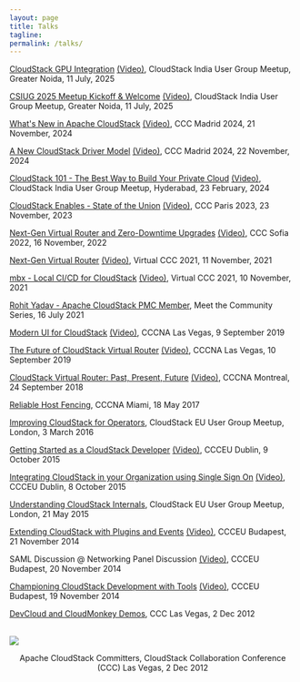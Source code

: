 ```yaml
---
layout: page
title: Talks
tagline:
permalink: /talks/
---
```


[CloudStack GPU Integration](/files/talks/csiug25-cloudstack-gpu-integration.pdf) [(Video)](https://www.youtube.com/watch?v=ly1dmZqpaJw), CloudStack India User Group Meetup, Greater Noida, 11 July, 2025

[CSIUG 2025 Meetup Kickoff & Welcome](/files/talks/csiug25-meetup-kickoff.pdf) [(Video)](https://www.youtube.com/watch?v=i3UekFHOqM4), CloudStack India User Group Meetup, Greater Noida, 11 July, 2025

[What's New in Apache CloudStack](/files/talks/ccc24-whats-new-in-cloudstack.pdf) [(Video)](https://www.youtube.com/watch?v=hucHVixAyPg), CCC Madrid 2024, 21 November, 2024

[A New CloudStack Driver Model](/files/talks/ccc24-cloudstack-extensions.pdf) [(Video)](https://www.youtube.com/watch?v=cnN3BOCskZk), CCC Madrid 2024, 22 November, 2024

[CloudStack 101 - The Best Way to Build Your Private Cloud](/files/talks/csiug24-cloudstack-101.pdf) [(Video)](https://www.youtube.com/watch?v=pASzZR57V_8), CloudStack India User Group Meetup, Hyderabad, 23 February, 2024

[CloudStack Enables - State of the Union](/files/talks/ccc23-cloudstack-enables.pdf) [(Video)](https://www.youtube.com/watch?v=cCNCmJxxEPA&t=4s), CCC Paris 2023, 23 November, 2023

[Next-Gen Virtual Router and Zero-Downtime Upgrades](/files/talks/ccc22-nextgen-vr-zero-downtime-upgrade.pdf) [(Video)](https://www.youtube.com/watch?v=NFphf0CyBYs), CCC Sofia 2022, 16 November, 2022

[Next-Gen Virtual Router](/files/talks/ccc21-vr-agent.pdf) [(Video)](https://www.youtube.com/watch?v=1BTC-3uCYyE), Virtual CCC 2021, 11 November, 2021

[mbx - Local CI/CD for CloudStack](/files/talks/ccc21-mbx.pdf) [(Video)](https://www.youtube.com/watch?v=a8xuWHrzw88), Virtual CCC 2021, 10 November, 2021

[Rohit Yadav - Apache CloudStack PMC Member](https://www.youtube.com/watch?v=VNYls4_zFks), Meet the Community Series, 16 July 2021

[Modern UI for CloudStack](/files/talks/cccna19-primate.pdf) [(Video)](https://www.youtube.com/watch?v=F2KwZhechzs), CCCNA Las Vegas, 9 September 2019

[The Future of CloudStack Virtual Router](/files/talks/cccna19-cloudstack-vr.pdf) [(Video)](https://www.youtube.com/watch?v=C2PYSlFZI3Q), CCCNA Las Vegas, 10 September 2019

[CloudStack Virtual Router: Past, Present, Future](/files/talks/cccna18-cloudstack-vr.pdf) [(Video)](https://www.youtube.com/watch?v=ixs_bB5yLvE), CCCNA Montreal, 24 September 2018

[Reliable Host Fencing](/files/talks/cccna17-reliable-host-fencing.pdf), CCCNA Miami, 18 May 2017

[Improving CloudStack for Operators](/files/talks/london-meetup-cloudstack-operators.pdf), CloudStack EU User Group Meetup, London, 3 March 2016

[Getting Started as a CloudStack Developer](/files/talks/ccceu15-intro-for-developers.pdf) [(Video)](https://www.youtube.com/watch?v=0mEtPxWBr2c), CCCEU Dublin, 9 October 2015

[Integrating CloudStack in your Organization using Single Sign On](/files/talks/ccceu15-samlsso.pdf) [(Video)](https://www.youtube.com/watch?v=QLTIZQRNhWA), CCCEU Dublin, 8 October 2015

[Understanding CloudStack Internals](/files/talks/london-meetup-understanding-cloudstack-internals.pdf), CloudStack EU User Group Meetup, London, 21 May 2015

[Extending CloudStack with Plugins and Events](/files/talks/ccceu14-extending-cloudstack.pdf) [(Video)](https://www.youtube.com/watch?v=gFjIJU2csno), CCCEU Budapest, 21 November 2014

SAML Discussion @ Networking Panel Discussion [(Video)](https://www.youtube.com/watch?v=i_ttBpiX4xM&t=15m55s), CCCEU Budapest, 20 November 2014

[Championing CloudStack Development with Tools](/files/talks/ccceu14-tools.pdf) [(Video)](https://www.youtube.com/watch?v=g6vUHGoVtpI), CCCEU Budapest, 19 November 2014

[DevCloud and CloudMonkey Demos](/files/talks/ccc12-devcloud+cloudmonkey.pdf), CCC Las Vegas, 2 Dec 2012

<br><img style="display: block; margin: auto;" src="/images/cloudstack/committers.jpg">

<p style="text-align:center">Apache CloudStack Committers, CloudStack Collaboration Conference (CCC) Las Vegas, 2 Dec 2012</p>
